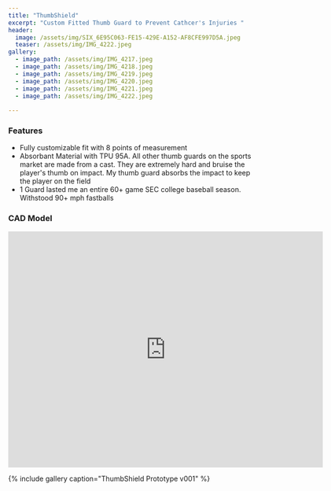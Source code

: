 ```yaml
---
title: "ThumbShield"
excerpt: "Custom Fitted Thumb Guard to Prevent Cathcer's Injuries "
header:
  image: /assets/img/SIX_6E95C063-FE15-429E-A152-AF8CFE997D5A.jpeg
  teaser: /assets/img/IMG_4222.jpeg
gallery:
  - image_path: /assets/img/IMG_4217.jpeg
  - image_path: /assets/img/IMG_4218.jpeg
  - image_path: /assets/img/IMG_4219.jpeg
  - image_path: /assets/img/IMG_4220.jpeg
  - image_path: /assets/img/IMG_4221.jpeg
  - image_path: /assets/img/IMG_4222.jpeg
   
---
```


### Features

* Fully customizable fit with 8 points of measurement
* Absorbant Material with TPU 95A. All other thumb guards on the sports market are made from a cast. They are extremely hard and bruise the player's thumb on impact. My thumb guard absorbs the impact to keep the player on the field
* 1 Guard lasted me an entire 60+ game SEC college baseball season. Withstood 90+ mph fastballs

### CAD Model
<iframe src="https://vanderbilt973.autodesk360.com/shares/public/SHd38bfQT1fb47330c99856122ffcac3c6bc?mode=embed" width="640" height="480" allowfullscreen="true" webkitallowfullscreen="true" mozallowfullscreen="true"  frameborder="0"></iframe>

{% include gallery caption="ThumbShield Prototype v001" %}
